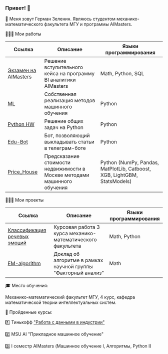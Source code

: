 ### Привет! 👋

🙈 Меня зовут Герман Зеленин. Являюсь студентом механико-математического факультета МГУ и программы AIMasters.

🧑🏻‍💻 Мои работы

| Ссылка  | Описание | Языки программирования |
| ------------- | ------------- | ------------- |
| [Экзамен на AIMasters](https://github.com/zgermion/exam_ai)  | Решение вступительного кейса на программу BI аналитики AIMasters  | Math, Python, SQL  |
| [ML](https://github.com/zgermion/ML)  | Собственная реализация методов машинного обучения  | Python |
| [Python HW](https://github.com/zgermion/python_hw) | Решение общих задач на Python  | Python |
| [Edu-Bot](https://github.com/zgermion/edu-bot) | Бот, позволяющий выкладывать статьи в телеграм-боте| Python |
| [Price_House](https://github.com/zgermion/AI_Master_Price_House) | Предсказание стоимости недвижимости в Москве методами машинного обучения| Python (NumPy, Pandas, MatPlotLib, Catboost, XGB, LightGBM, StatsModels) |

🧑🏻‍💻 Мои проекты

| Ссылка  | Описание | Языки программирования |
| ------------- | ------------- | ------------- |
| [Классификация речевых эмоций](https://github.com/zgermion/course_work_3) | Курсовая работа 3 курса механико-математического факультета | Math, Python |
| [EM-algorithm](https://github.com/zgermion/em-algo/blob/main/presentation.pdf)  | Доклад об алгоритме в рамках научной группы "Факторный анализ" | Math |

🎓 Место обучения:

Механико-математический факультет МГУ, 4 курс, кафедра математической теории интеллектуальных систем. 

📕 Пройденные курсы:

1️⃣ Тинькофф ["Работа с данными в индустрии"](https://drive.google.com/file/d/1lwho-3gy62L2d5LRC5geQxiSGUkfVBx0/view?usp=share_link)

2️⃣ MSU AI "Прикладное машинное обучение"

3️⃣ I семестр AIMasters (Машинное обучение I, Алгоритмы, Python I)
